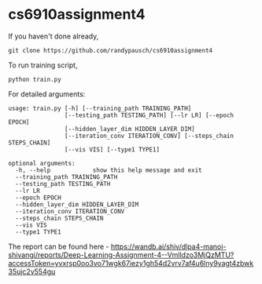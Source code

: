 # cs6910assignment4

If you haven't done already, 


```
git clone https://github.com/randypausch/cs6910assignment4
```

To run training script,

```
python train.py
```

For detailed arguments:

```
usage: train.py [-h] [--training_path TRAINING_PATH]
                [--testing_path TESTING_PATH] [--lr LR] [--epoch EPOCH]
                [--hidden_layer_dim HIDDEN_LAYER_DIM]
                [--iteration_conv ITERATION_CONV] [--steps_chain STEPS_CHAIN]
                [--vis VIS] [--type1 TYPE1]

optional arguments:
  -h, --help            show this help message and exit
  --training_path TRAINING_PATH
  --testing_path TESTING_PATH
  --lr LR
  --epoch EPOCH
  --hidden_layer_dim HIDDEN_LAYER_DIM
  --iteration_conv ITERATION_CONV
  --steps_chain STEPS_CHAIN
  --vis VIS
  --type1 TYPE1
```

The report can be found here - https://wandb.ai/shiv/dlpa4-manoj-shivangi/reports/Deep-Learning-Assignment-4--Vmlldzo3MjQzMTU?accessToken=yvxrsp0oo3vo71wgk67iezy1gh54d2vrv7af4u6lny9yagt4zbwk35ujc2v554gu

